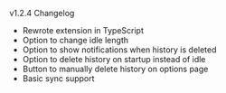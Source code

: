 v1.2.4 Changelog
 * Rewrote extension in TypeScript
 * Option to change idle length
 * Option to show notifications when history is deleted
 * Option to delete history on startup instead of idle
 * Button to manually delete history on options page
 * Basic sync support
